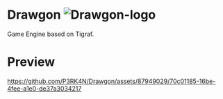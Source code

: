 # Drawgon ![Drawgon-logo](https://user-images.githubusercontent.com/87949029/220889714-97fc5c4b-8abe-46ae-8daa-07499247a352.png)

Game Engine based on Tigraf.

# Preview
https://github.com/P3RK4N/Drawgon/assets/87949029/70c01185-16be-4fee-a1e0-de37a3034217

